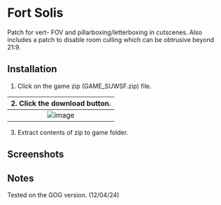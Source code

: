 # Fort Solis
Patch for vert- FOV and pillarboxing/letterboxing in cutscenes. Also includes a patch to disable room culling which can be obtrusive beyond 21:9.

## Installation
1. Click on the game zip (GAME_SUWSF.zip) file.

| 2. Click the download button. |
|:-------------------------------------:|
| ![image](https://github.com/Lyall/UltrawidePatches/assets/695941/5ce06a5d-5d52-477d-9c02-84941ba833cb) |
3. Extract contents of zip to game folder.

## Screenshots

## Notes
Tested on the GOG version. (12/04/24)
